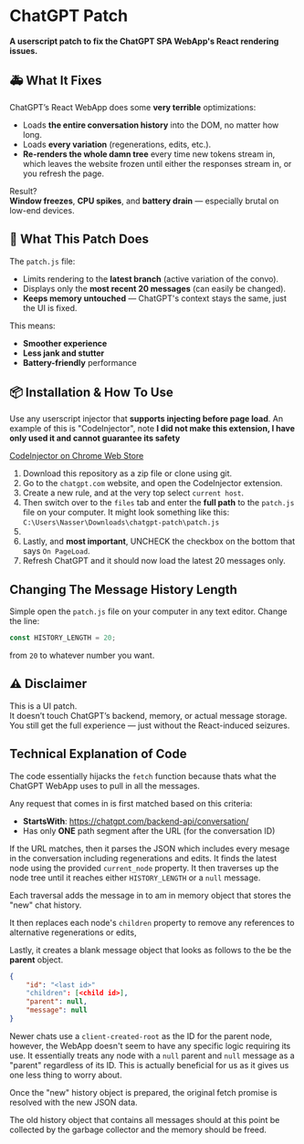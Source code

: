 
# ChatGPT Patch

**A userscript patch to fix the ChatGPT SPA WebApp's React rendering issues.**

## 🚑 What It Fixes

ChatGPT’s React WebApp does some **very terrible** optimizations:

- Loads **the entire conversation history** into the DOM, no matter how long.
- Loads **every variation** (regenerations, edits, etc.).
- **Re-renders the whole damn tree** every time new tokens stream in, which leaves the website frozen until either the responses stream in, or you refresh the page.

Result?  
**Window freezes**, **CPU spikes**, and **battery drain** — especially brutal on low-end devices.

## 🔧 What This Patch Does

The `patch.js` file:

- Limits rendering to the **latest branch** (active variation of the convo).
- Displays only the **most recent 20 messages** (can easily be changed).
- **Keeps memory untouched** — ChatGPT's context stays the same, just the UI is fixed.

This means:

- **Smoother experience**  
- **Less jank and stutter**  
- **Battery-friendly** performance  

## 📦 Installation & How To Use

Use any userscript injector that **supports injecting before page load**.
An example of this is "CodeInjector", note **I did not make this extension, I have only used it and cannot guarantee its safety**

[CodeInjector on Chrome Web Store](https://chromewebstore.google.com/detail/code-injector/edkcmfocepnifkbnbkmlcmegedeikdeb)

1. Download this repository as a zip file or clone using git.
2. Go to the `chatgpt.com` website, and open the CodeInjector extension.
3. Create a new rule, and at the very top select `current host`.
4. Then switch over to the `files` tab and enter the **full path** to the `patch.js` file on your computer. It might look something like this: `C:\Users\Nasser\Downloads\chatgpt-patch\patch.js`
6. 
7. Lastly, and **most important**, UNCHECK the checkbox on the bottom that says `On PageLoad`.
8. Refresh ChatGPT and it should now load the latest 20 messages only.

## Changing The Message History Length
Simple open the `patch.js` file on your computer in any text editor.
Change the line:
```js
const HISTORY_LENGTH = 20;
```
from `20` to whatever number you want.

## ⚠️ Disclaimer

This is a UI patch.  
It doesn’t touch ChatGPT’s backend, memory, or actual message storage.  
You still get the full experience — just without the React-induced seizures.

## Technical Explanation of Code

The code essentially hijacks the `fetch` function because thats what the ChatGPT WebApp uses to pull in all the messages.

Any request that comes in is first matched based on this criteria:

- **StartsWith**: https://chatgpt.com/backend-api/conversation/
- Has only **ONE** path segment after the URL (for the conversation ID)

If the URL matches, then it parses the JSON which includes every mesage in the conversation including regenerations and edits. It finds the latest node using the provided `current_node` property.
It then traverses up the node tree until it reaches either `HISTORY_LENGTH` or a `null` message.

Each traversal adds the message in to am in memory object that stores the "new" chat history.

It then replaces each node's `children` property to remove any references to alternative regenerations or edits, 

Lastly, it creates a blank message object that looks as follows to the be the **parent** object.
```json
{
	"id": "<last id>"
	"children": [<child id>],
	"parent": null,
	"message": null
}
```

Newer chats use a `client-created-root` as the ID for the parent node, however, the WebApp doesn't seem to have any specific logic requiring its use. It essentially treats any node with a `null` parent and `null` message as a "parent" regardless of its ID. This is actually beneficial for us as it gives us one less thing to worry about.

Once the "new" history object is prepared, the original fetch promise is resolved with the new JSON data.

The old history object that contains all messages should at this point be collected by the garbage collector and the memory should be freed.
